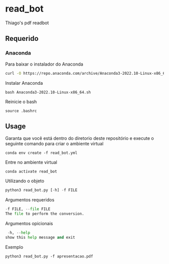 # read_bot

Thiago's pdf readbot

## Requerido

### Anaconda

Para baixar o instalador do Anaconda

```bash
curl -O https://repo.anaconda.com/archive/Anaconda3-2022.10-Linux-x86_64.sh
```

Instalar Anaconda

```
bash Anaconda3-2022.10-Linux-x86_64.sh
```

Reinicie o bash

```
source .bashrc 
```

## Usage

Garanta que você está dentro do diretorio deste repositório e execute o seguinte comando para criar o ambiente virtual

```
conda env create -f read_bot.yml
```

Entre no ambiente virtual

```
conda activate read_bot
```

Utilizando o objeto

```python
python3 read_bot.py [-h] -f FILE
```

Argumentos requeridos

```python
-f FILE, --file FILE  
The file to perform the conversion.

```

Argumentos opicionais

```python
 -h, --help      
show this help message and exit
```

Exemplo

```
python3 read_bot.py -f apresentacao.pdf
```
